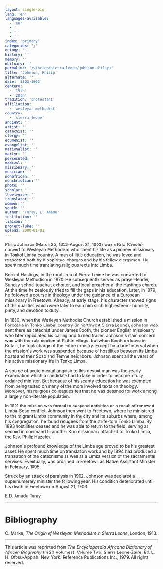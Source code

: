```yaml
---
layout: single-bio
lang: 'en'
languages-available:
  - 'en'
  - ' '
  - ' '
  - ' '
index: 'primary'
categories: 'j'
eulogy: ''
history: ''
memory: ''
obituary: ''
permalink: '/stories/sierra-leone/johnson-philip/'
title: 'Johnson, Philip'
alternate: ''
date: '1853-1903'
century:
  - '19th'
  - '20th'
tradition: 'protestant'
affiliation:
  - 'wesleyan methodist'
country:
  - 'sierra leone'
ancient: ''
artist: ''
catechist: ''
clergy: ''
ecumenist: ''
evangelist: ''
nationalist: ''
martyr: ''
persecuted: ''
medical: ''
missionary: ''
musician: ''
nonafrican: ''
nonchristian: ''
photo: ''
scholar: ''
theologian: ''
translator: ''
women: ''
youth: ''
author: 'Turay, E. Amadu'
institution: ''
liaison: ''
project-luke: ''
upload: 2000-01-01
---
```



Philip Johnson (March 25, 1853-August 21, 1903) was a Krio (Creole) convert to Wesleyan Methodism who spent his life as a pioneer missionary in Tonkol Limba country. A man of little education, he was loved and respected both by his spiritual charges and by his fellow clergymen. He spent much time translating religious texts into Limba.

Born at Hastings, in the rural area of Sierra Leone he was converted to Wesleyan Methodism in 1870. He subsequently served as prayer-leader, Sunday school teacher, exhorter, and local preacher at the Hastings church. At this time he zealously tried to fill the gaps in his education. Later, in 1879, he followed a course in theology under the guidance of a European missionary in Freetown. Already, at early stage, his character showed signs of the qualities which were later to earn him such high esteem- humility, piety, and devotion to duty.

In 1880, when the Wesleyan Methodist Church established a mission in Forecaria in Tonko Limbal country (in northwest Sierra Leone), Johnson was sent there as catechist under James Booth, the pioneer English missionary who later repudiated his calling and turned trader. Johnson's main concern was with the sub-section at Kathiri village, but when Booth on leave in Britain, he took charge of the entire ministry. Except for a brief interval when the mission's work was suspended because of hostilities between its Limba hosts and their Soso and Temne neighbors, Johnson spent all the years of his active missionary life in Tonko Limba.

A source of acute mental anguish to this devout man was the yearly examination which a candidate had to take in order to become a fully ordained minister. But because of his scanty education he was exempted from being tested on many of the more involved texts on theology. Moreover, his religious colleagues felt that he was destined for work among a largely non-literate population.

In 1891 the mission was forced to suspend activities as a result of renewed Limba-Soso conflict. Johnson then went to Freetown, where he ministered to the migrant Limba community in the city and its suburbs where, among his congregation, he found refugees from the strife-torn Tonko Limba. By 1893 hostilities ceased and he was able to return to the field, serving as second in command to another Krio missionary attached to Tonko Limba, the Rev. Philip Hazeley.

Johnson's profound knowledge of the Limba age proved to be his greatest asset. He spent much time on translation work and by 1894 had produced a translation of the catechisms as well as a Limba version of the sacramental services. Eventually, was ordained in Freetown as Native Assistant Minister in February, 1895.

Struck by an attack of paralysis in 1902, Johnson was declared a supernumerary minister the following year. His condition deteriorated until his death in Freetown on August 21, 1903.

E.D. Amadu Turay

---

# Bibliography

C. Marke, *The Origin of Wesleyan Methodism in Sierra Leone*, London, 1913.

---

This article was reprinted from *The Encyclopaedia Africana Dictionary of African Biography* (In 20 Volumes). Volume Two: Sierra Leone-Zaire, Ed. L. H. Ofosu-Appiah. New York: Reference Publications Inc., 1979.  All rights reserved.